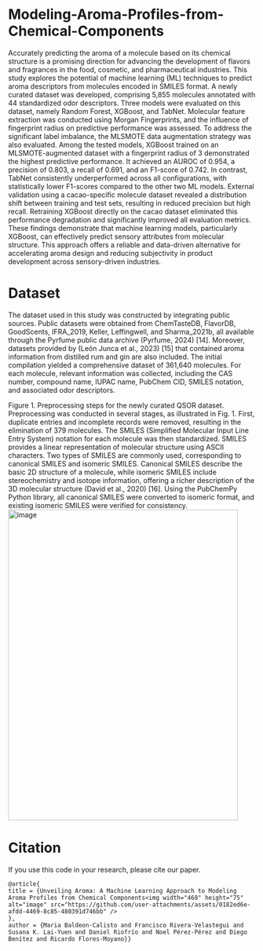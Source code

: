 # Modeling-Aroma-Profiles-from-Chemical-Components

Accurately predicting the aroma of a molecule based on its chemical structure is a promising direction for advancing the development of flavors and fragrances in the food, cosmetic, and pharmaceutical industries. This study explores the potential of machine learning (ML) techniques to predict aroma descriptors from molecules encoded in SMILES format. A newly curated dataset was developed, comprising 5,855 molecules annotated with 44 standardized odor descriptors. Three models were evaluated on this dataset, namely Random Forest, XGBoost, and TabNet. Molecular feature extraction was conducted using Morgan Fingerprints, and the influence of fingerprint radius on predictive performance was assessed. To address the significant label imbalance, the MLSMOTE data augmentation strategy was also evaluated. Among the tested models, XGBoost trained on an MLSMOTE-augmented dataset with a fingerprint radius of 3 demonstrated the highest predictive performance. It achieved an AUROC of 0.954, a precision of 0.803, a recall of 0.691, and an F1-score of 0.742. In contrast, TabNet consistently underperformed across all configurations, with statistically lower F1-scores compared to the other two ML models. External validation using a cacao-specific molecule dataset revealed a distribution shift between training and test sets, resulting in reduced precision but high recall. Retraining XGBoost directly on the cacao dataset eliminated this performance degradation and significantly improved all evaluation metrics. These findings demonstrate that machine learning models, particularly XGBoost, can effectively predict sensory attributes from molecular structure. This approach offers a reliable and data-driven alternative for accelerating aroma design and reducing subjectivity in product development across sensory-driven industries. 

# Dataset
The dataset used in this study was constructed by integrating public sources. Public datasets were obtained from ChemTasteDB, FlavorDB, GoodScents, IFRA_2019, Keller, Leffingwell, and Sharma_2021b, all available through the Pyrfume public data archive (Pyrfume, 2024) [14]. Moreover, datasets provided by (León Junca et al., 2023) [15] that contained aroma information from distilled rum and gin are also included. The initial compilation yielded a comprehensive dataset of 361,640 molecules. For each molecule, relevant information was collected, including the CAS number, compound name, IUPAC name, PubChem CID, SMILES notation, and associated odor descriptors.
 
Figure 1. Preprocessing steps for the newly curated QSOR dataset.
Preprocessing was conducted in several stages, as illustrated in Fig. 1. First, duplicate entries and incomplete records were removed, resulting in the elimination of 379 molecules. The SMILES (Simplified Molecular Input Line Entry System) notation for each molecule was then standardized. SMILES provides a linear representation of molecular structure using ASCII characters. Two types of SMILES are commonly used, corresponding to canonical SMILES and isomeric SMILES. Canonical SMILES describe the basic 2D structure of a molecule, while isomeric SMILES include stereochemistry and isotope information, offering a richer description of the 3D molecular structure (David et al., 2020) [16]. Using the PubChemPy Python library, all canonical SMILES were converted to isomeric format, and existing isomeric SMILES were verified for consistency.
<img width="468" height="633" alt="image" src="https://github.com/user-attachments/assets/ceae2cfd-563d-4c19-a6f2-3856ea84c2c6" />


# Citation
If you use this code in your research, please cite our paper.
```
@article{
title = {Unveiling Aroma: A Machine Learning Approach to Modeling Aroma Profiles from Chemical Components<img width="468" height="75" alt="image" src="https://github.com/user-attachments/assets/0182ed6e-afdd-4469-8c85-480391d746bb" />
},
author = {Maria Baldeon-Calisto and Francisco Rivera-Velastegui and Susana K. Lai-Yuen and Daniel Riofrío and Noel Pérez-Pérez and Diego Benítez and Ricardo Flores-Moyano}}
```
